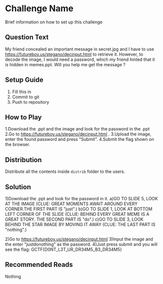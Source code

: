 # Challenge Name
Brief information on how to set up this challenge

## Question Text
My friend concealed an important message in secret.jpg and I have to use
https://futureboy.us/stegano/decinput.html to retrieve it. However, to decode the image, I
would need a password, which my friend hinted that it is hidden in memes.ppt.
Will you help me get the message ?

## Setup Guide
1. Fill this in
2. Commit to git
3. Push to repository

## How to Play
1.Download the .ppt and the image and look for the password in the .ppt
2.Go to https://futureboy.us/stegano/decinput.html .
3.Upload the image, enter the found password and press "Submit".
4.Submit the flag shown on the browser.

## Distribution
Distribute all the contents inside `distrib` folder to the users.

## Solution
1)Download the .ppt and look for the password in it.
    a)GO TO SLIDE 5, LOOK AT THE IMAGE
    (CLUE: GREAT MOMENTS AWAIT AROUND EVERY CORNER.THE FIRST PART IS "just".)
    b)GO TO SLIDE 1, LOOK AT BOTTOM LEFT CORNER OF THE SLIDE
    (CLUE: BEHIND EVERY GREAT MEME IS A GREAT STORY. THE SECOND PART IS "do".)
    c)GO TO SLIDE 3, LOOK BEHIND THE STAR IMAGE BY MOVING IT AWAY
    (CLUE: THE LAST PART IS "nothing".)

2)Go to https://futureboy.us/stegano/decinput.html
3)Input the image and the enter "justdonothing" as the password.
4)Just press submit and you will see the flag: GCTF{D0NT_L3T_UR_DR34M5_B3_DR34M5}



## Recommended Reads
Nothing
